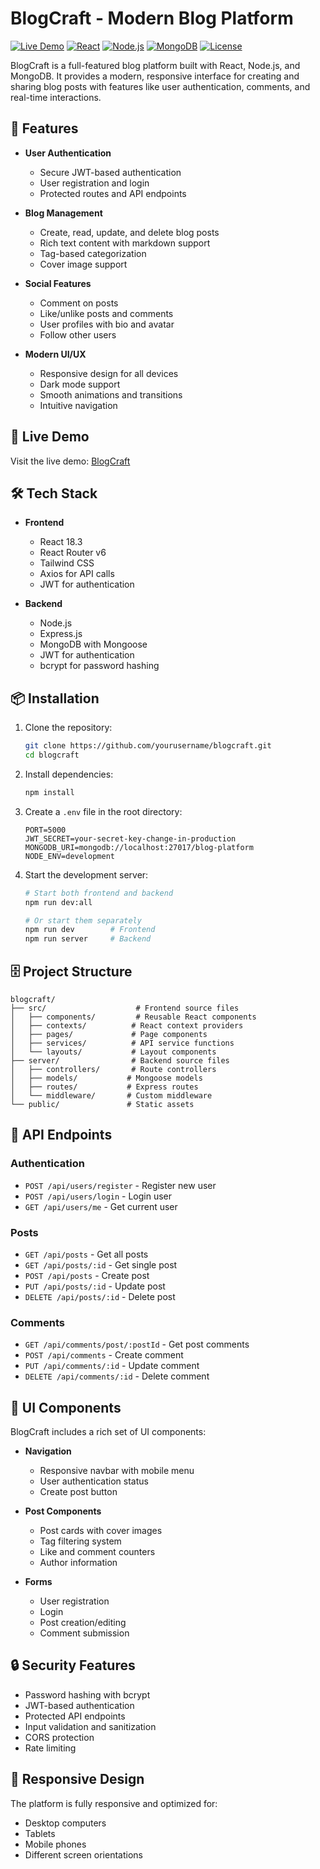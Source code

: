 # BlogCraft - Modern Blog Platform

[![Live Demo](https://img.shields.io/badge/demo-live-green.svg)](https://blogcraft-panini8.vercel.app/)
[![React](https://img.shields.io/badge/react-18.3.1-blue.svg)](https://reactjs.org/)
[![Node.js](https://img.shields.io/badge/node-20.x-green.svg)](https://nodejs.org/)
[![MongoDB](https://img.shields.io/badge/mongodb-6.x-green.svg)](https://www.mongodb.com/)
[![License](https://img.shields.io/badge/license-MIT-blue.svg)](LICENSE)

BlogCraft is a full-featured blog platform built with React, Node.js, and MongoDB. It provides a modern, responsive interface for creating and sharing blog posts with features like user authentication, comments, and real-time interactions.

## 🌟 Features

- **User Authentication**
  - Secure JWT-based authentication
  - User registration and login
  - Protected routes and API endpoints

- **Blog Management**
  - Create, read, update, and delete blog posts
  - Rich text content with markdown support
  - Tag-based categorization
  - Cover image support

- **Social Features**
  - Comment on posts
  - Like/unlike posts and comments
  - User profiles with bio and avatar
  - Follow other users

- **Modern UI/UX**
  - Responsive design for all devices
  - Dark mode support
  - Smooth animations and transitions
  - Intuitive navigation

## 🚀 Live Demo

Visit the live demo: [BlogCraft](https://blogcraft-panini8.vercel.app/)

## 🛠️ Tech Stack

- **Frontend**
  - React 18.3
  - React Router v6
  - Tailwind CSS
  - Axios for API calls
  - JWT for authentication

- **Backend**
  - Node.js
  - Express.js
  - MongoDB with Mongoose
  - JWT for authentication
  - bcrypt for password hashing

## 📦 Installation

1. Clone the repository:
   ```bash
   git clone https://github.com/yourusername/blogcraft.git
   cd blogcraft
   ```

2. Install dependencies:
   ```bash
   npm install
   ```

3. Create a `.env` file in the root directory:
   ```env
   PORT=5000
   JWT_SECRET=your-secret-key-change-in-production
   MONGODB_URI=mongodb://localhost:27017/blog-platform
   NODE_ENV=development
   ```

4. Start the development server:
   ```bash
   # Start both frontend and backend
   npm run dev:all

   # Or start them separately
   npm run dev        # Frontend
   npm run server     # Backend
   ```

## 🗄️ Project Structure

```
blogcraft/
├── src/                    # Frontend source files
│   ├── components/         # Reusable React components
│   ├── contexts/          # React context providers
│   ├── pages/             # Page components
│   ├── services/          # API service functions
│   └── layouts/           # Layout components
├── server/                # Backend source files
│   ├── controllers/       # Route controllers
│   ├── models/           # Mongoose models
│   ├── routes/           # Express routes
│   └── middleware/       # Custom middleware
└── public/               # Static assets
```

## 🔑 API Endpoints

### Authentication
- `POST /api/users/register` - Register new user
- `POST /api/users/login` - Login user
- `GET /api/users/me` - Get current user

### Posts
- `GET /api/posts` - Get all posts
- `GET /api/posts/:id` - Get single post
- `POST /api/posts` - Create post
- `PUT /api/posts/:id` - Update post
- `DELETE /api/posts/:id` - Delete post

### Comments
- `GET /api/comments/post/:postId` - Get post comments
- `POST /api/comments` - Create comment
- `PUT /api/comments/:id` - Update comment
- `DELETE /api/comments/:id` - Delete comment

## 🎨 UI Components

BlogCraft includes a rich set of UI components:

- **Navigation**
  - Responsive navbar with mobile menu
  - User authentication status
  - Create post button

- **Post Components**
  - Post cards with cover images
  - Tag filtering system
  - Like and comment counters
  - Author information

- **Forms**
  - User registration
  - Login
  - Post creation/editing
  - Comment submission

## 🔒 Security Features

- Password hashing with bcrypt
- JWT-based authentication
- Protected API endpoints
- Input validation and sanitization
- CORS protection
- Rate limiting

## 📱 Responsive Design

The platform is fully responsive and optimized for:
- Desktop computers
- Tablets
- Mobile phones
- Different screen orientations



